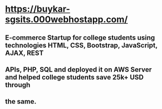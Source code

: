 #  https://buykar-sgsits.000webhostapp.com/

## E-commerce Startup for college students using technologies HTML, CSS, Bootstrap, JavaScript, AJAX, REST
## APIs, PHP, SQL and deployed it on AWS Server and helped college students save 25k+ USD through
## the same.
